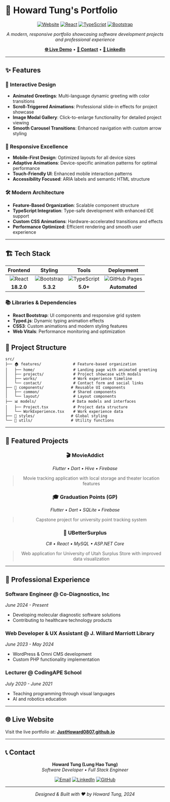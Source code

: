 # 🚀 Howard Tung's Portfolio

<div align="center">

[![Website](https://img.shields.io/badge/Website-Live-brightgreen?style=for-the-badge&logo=vercel)](https://JustHoward0807.github.io)
[![React](https://img.shields.io/badge/React-18.2.0-61DAFB?style=for-the-badge&logo=react)](https://reactjs.org/)
[![TypeScript](https://img.shields.io/badge/TypeScript-5.0-3178C6?style=for-the-badge&logo=typescript)](https://www.typescriptlang.org/)
[![Bootstrap](https://img.shields.io/badge/Bootstrap-5.3.2-7952B3?style=for-the-badge&logo=bootstrap)](https://getbootstrap.com/)

*A modern, responsive portfolio showcasing software development projects and professional experience*

[**🌐 Live Demo**](https://JustHoward0807.github.io) • [**📧 Contact**](mailto:howardongdev0807@gmail.com) • [**💼 LinkedIn**](https://www.linkedin.com/in/justhoward0807/)

</div>

---

## ✨ Features

### 🎨 **Interactive Design**
- **Animated Greetings**: Multi-language dynamic greeting with color transitions
- **Scroll-Triggered Animations**: Professional slide-in effects for project showcase
- **Image Modal Gallery**: Click-to-enlarge functionality for detailed project viewing
- **Smooth Carousel Transitions**: Enhanced navigation with custom arrow styling

### 📱 **Responsive Excellence**
- **Mobile-First Design**: Optimized layouts for all device sizes
- **Adaptive Animations**: Device-specific animation patterns for optimal performance
- **Touch-Friendly UI**: Enhanced mobile interaction patterns
- **Accessibility Focused**: ARIA labels and semantic HTML structure

### 🛠️ **Modern Architecture**
- **Feature-Based Organization**: Scalable component structure
- **TypeScript Integration**: Type-safe development with enhanced IDE support
- **Custom CSS Animations**: Hardware-accelerated transitions and effects
- **Performance Optimized**: Efficient rendering and smooth user experience

---

## 🏗️ Tech Stack

<div align="center">

| **Frontend** | **Styling** | **Tools** | **Deployment** |
|:---:|:---:|:---:|:---:|
| ![React](https://img.shields.io/badge/React-20232A?style=for-the-badge&logo=react&logoColor=61DAFB) | ![Bootstrap](https://img.shields.io/badge/Bootstrap-563D7C?style=for-the-badge&logo=bootstrap&logoColor=white) | ![TypeScript](https://img.shields.io/badge/TypeScript-007ACC?style=for-the-badge&logo=typescript&logoColor=white) | ![GitHub Pages](https://img.shields.io/badge/GitHub%20Pages-222222?style=for-the-badge&logo=GitHub%20Pages&logoColor=white) |
| **18.2.0** | **5.3.2** | **5.0+** | **Automated** |

</div>

### 📚 **Libraries & Dependencies**
- **React Bootstrap**: UI components and responsive grid system
- **Typed.js**: Dynamic typing animation effects
- **CSS3**: Custom animations and modern styling features
- **Web Vitals**: Performance monitoring and optimization

## 📁 Project Structure

```
src/
├── 🏠 features/              # Feature-based organization
│   ├── home/                 # Landing page with animated greeting
│   ├── projects/             # Project showcase with modals
│   ├── works/                # Work experience timeline
│   └── contact/              # Contact form and social links
├── 🧩 components/            # Reusable UI components
│   ├── common/               # Shared components
│   └── layout/               # Layout components
├── 📊 models/                # Data models and interfaces
│   ├── Project.tsx           # Project data structure
│   └── WorkExperience.tsx    # Work experience data
├── 🎨 styles/                # Global styling
└── 🔧 utils/                 # Utility functions
```

---

## 🎯 Featured Projects

<div align="center">

### 🎬 **MovieAddict** 
*Flutter • Dart • Hive • Firebase*
> Movie tracking application with local storage and theater location features

### 🎓 **Graduation Points (GP)**
*Flutter • Dart • SQLite • Firebase*  
> Capstone project for university point tracking system

### 🏪 **UBetterSurplus**
*C# • React • MySQL • ASP.NET Core*
> Web application for University of Utah Surplus Store with improved data visualization

</div>

---

## 💼 Professional Experience

### **Software Engineer** @ Co-Diagnostics, Inc
*June 2024 - Present*
- Developing molecular diagnostic software solutions
- Contributing to healthcare technology products

### **Web Developer & UX Assistant** @ J. Willard Marriott Library  
*June 2023 - May 2024*
- WordPress & Omni CMS development
- Custom PHP functionality implementation

### **Lecturer** @ CodingAPE School
*July 2020 - June 2021*  
- Teaching programming through visual languages
- AI and robotics education

---

## 🌐 Live Website

Visit the live portfolio at: **[JustHoward0807.github.io](https://JustHoward0807.github.io)**

---

## 📞 Contact

<div align="center">

**Howard Tung (Lung Hao Tung)**  
*Software Developer • Full Stack Engineer*

[![Email](https://img.shields.io/badge/Email-howardongdev0807@gmail.com-D14836?style=for-the-badge&logo=gmail&logoColor=white)](mailto:howardongdev0807@gmail.com)
[![LinkedIn](https://img.shields.io/badge/LinkedIn-justhoward0807-0077B5?style=for-the-badge&logo=linkedin&logoColor=white)](https://www.linkedin.com/in/justhoward0807/)
[![GitHub](https://img.shields.io/badge/GitHub-JustHoward0807-100000?style=for-the-badge&logo=github&logoColor=white)](https://github.com/JustHoward0807)

</div>

---

<div align="center">

*Designed & Built with ❤️ by Howard Tung, 2024*

</div>
